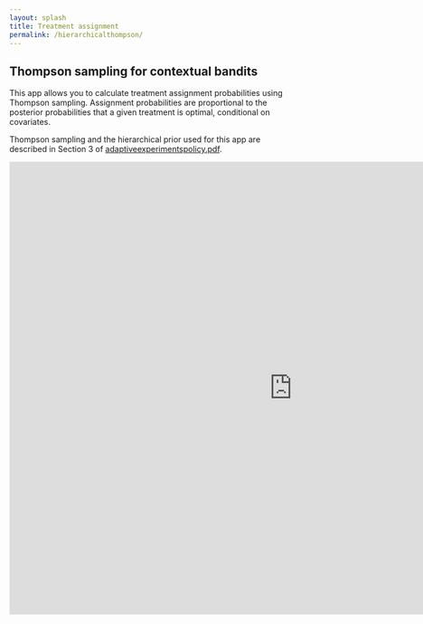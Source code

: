 ```yaml
---
layout: splash
title: Treatment assignment
permalink: /hierarchicalthompson/
---
```


## Thompson sampling for contextual bandits

This app allows you to calculate treatment assignment probabilities using Thompson sampling.
Assignment probabilities are proportional to the posterior probabilities that a given treatment is optimal, conditional on covariates.

Thompson sampling and the hierarchical prior used for this app are described in Section 3 of [adaptiveexperimentspolicy.pdf](https://maxkasy.github.io/home/files/papers/adaptiveexperimentspolicy.pdf).


<iframe src="https://maxkasy.shinyapps.io/ThompsonHierarchicalApp/" style="border:none;width:1000px;height:800px;"></iframe>




